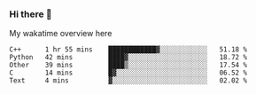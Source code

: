 ### Hi there 👋

<!--
**Jassy930/Jassy930** is a ✨ _special_ ✨ repository because its `README.md` (this file) appears on your GitHub profile.

Here are some ideas to get you started:

- 🔭 I’m currently working on ...
- 🌱 I’m currently learning ...
- 👯 I’m looking to collaborate on ...
- 🤔 I’m looking for help with ...
- 💬 Ask me about ...
- 📫 How to reach me: ...
- 😄 Pronouns: ...
- ⚡ Fun fact: ...
-->

My wakatime overview here
<!--START_SECTION:waka-->
```text
C++      1 hr 55 mins    ████████████▓░░░░░░░░░░░░   51.18 % 
Python   42 mins         ████▓░░░░░░░░░░░░░░░░░░░░   18.72 % 
Other    39 mins         ████▒░░░░░░░░░░░░░░░░░░░░   17.54 % 
C        14 mins         █▓░░░░░░░░░░░░░░░░░░░░░░░   06.52 % 
Text     4 mins          ▓░░░░░░░░░░░░░░░░░░░░░░░░   02.02 % 
```
<!--END_SECTION:waka-->
